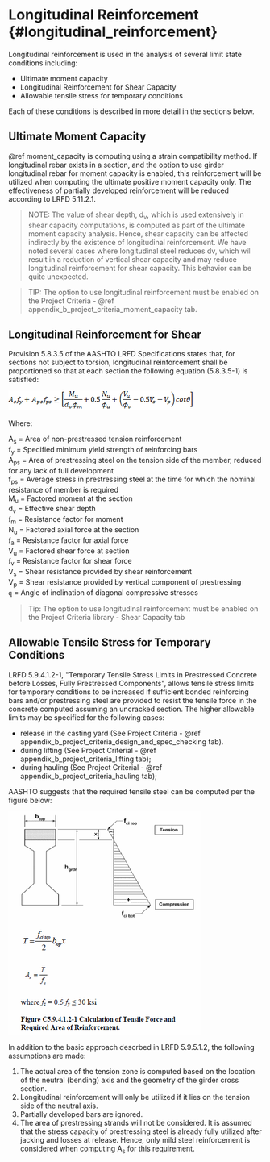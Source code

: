 Longitudinal Reinforcement {#longitudinal_reinforcement}
======================================
Longitudinal reinforcement is used in the analysis of several limit state conditions including:
* Ultimate moment capacity
* Longitudinal Reinforcement for Shear Capacity
* Allowable tensile stress for temporary conditions

Each of these conditions is described in more detail in the sections below.

Ultimate Moment Capacity
------------------------
@ref moment_capacity is computing using a strain compatibility method. If longitudinal rebar exists in a section, and the option to use girder longitudinal rebar for moment capacity is enabled, this reinforcement will be utilized when computing the ultimate positive moment capacity only. The effectiveness of partially developed reinforcement will be reduced according to LRFD 5.11.2.1.

> NOTE: The value of shear depth, d<sub>v</sub>, which is used extensively in shear capacity computations, is computed as part of the ultimate moment capacity analysis. Hence, shear capacity can be affected indirectly by the existence of longitudinal reinforcement. We have noted several cases where longitudinal steel reduces dv, which will result in a reduction of vertical shear capacity and may reduce longitudinal reinforcement for shear capacity. This behavior can be quite unexpected.

> TIP: The option to use longitudinal reinforcement must be enabled on the Project Criteria - @ref appendix_b_project_criteria_moment_capacity tab.

Longitudinal Reinforcement for Shear
--------------------------------------
Provision 5.8.3.5 of the AASHTO LRFD Specifications states that, for sections not subject to torsion, longitudinal reinforcement shall be proportioned so that at each section the following equation (5.8.3.5-1) is satisfied:

![](LongitudinalReinforcementForShear.png)

Where:

A<sub>s</sub> = Area of non-prestressed tension reinforcement<br>
f<sub>y</sub> = Specified minimum yield strength of reinforcing bars<br>
A<sub>ps</sub> = Area of prestressing steel on the tension side of the member, reduced for any lack of full development<br>
f<sub>ps</sub> = Average stress in prestressing steel at the time for which the nominal resistance of member is required<br>
M<sub>u</sub> = Factored moment at the section<br>
d<sub>v</sub> = Effective shear depth<br>
<span style="font-family:symbol">f</span><sub>m</sub> = Resistance factor for moment<br>
N<sub>u</sub> = Factored axial force at the section<br>
<span style="font-family:symbol">f</span><sub>a</sub> = Resistance factor for axial force<br>
V<sub>u</sub> = Factored shear force at section<br>
<span style="font-family:symbol">f</span><sub>v</sub> = Resistance factor for shear force<br>
V<sub>s</sub> = Shear resistance provided by shear reinforcement<br>
V<sub>p</sub> = Shear resistance provided by vertical component of prestressing<br>
<span style="font-family:symbol">q</span> = Angle of inclination of diagonal compressive stresses<br>
 
> Tip: The option to use longitudinal reinforcement must be enabled on the Project Criteria library - Shear Capacity tab

Allowable Tensile Stress for Temporary Conditions
----------------------------------------------------
LRFD 5.9.4.1.2-1, "Temporary Tensile Stress Limits in Prestressed Concrete before Losses, Fully Prestressed Components", allows tensile stress limits for temporary conditions to be increased if sufficient bonded reinforcing bars and/or prestressing steel are provided to resist the tensile force in the concrete computed assuming an uncracked section. The higher allowable limits may be specified for the following cases: 
* release in the casting yard (See Project Criteria - @ref appendix_b_project_criteria_design_and_spec_checking tab).
* during lifting (See Project Criterial - @ref appendix_b_project_criteria_lifting tab);
* during hauling (See Project Criterial - @ref appendix_b_project_criteria_hauling tab);

AASHTO suggests that the required tensile steel can be computed per the figure below:

![](IncreasedAllowableTension.gif)


In addition to the basic approach descrbed in LRFD 5.9.5.1.2, the following assumptions are made:
1. The actual area of the tension zone is computed based on the location of the neutral (bending) axis and the geometry of the girder cross section.
2. Longitudinal reinforcement will only be utilized if it lies on the tension side of the neutral axis. 
3. Partially developed bars are ignored.
4. The area of prestressing strands will not be considered. It is assumed that the stress capacity of prestressing steel is already fully utilized after jacking and losses at release. Hence, only mild steel reinforcement is considered when computing A<sub>s</sub> for this requirement.

